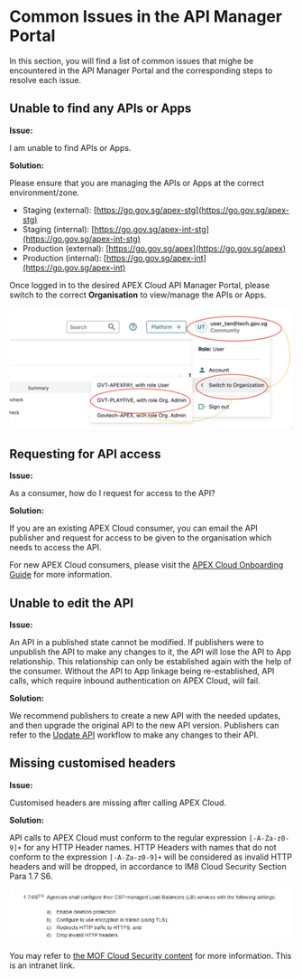 # Common Issues in the API Manager Portal

In this section, you will find a list of common issues that mighe be encountered in the API Manager Portal and the corresponding steps to resolve each issue. 

<!-- 
- [I cannot find any APIs/APPs](#no-apps)
- [Issue 2: ]

Cannot find APIs/APPs
How to request access to API
I am not able to edit the API
I noticed that my customized headers are missing after calling APEX Cloud


<a no-apps="Question:"></a> I cannot find any APIs/APPs
<details><b><summary style="font-size:20px">Solution</b></summary>

Please ensure that you are managing the APIs or APPs at the correct environment/zone.

- Staging (external): [https://go.gov.sg/apex-stg](https://go.gov.sg/apex-stg)
- Staging (internal): [https://go.gov.sg/apex-int-stg](https://go.gov.sg/apex-int-stg)
- Production (external): [https://go.gov.sg/apex](https://go.gov.sg/apex)
- Production (internal): [https://go.gov.sg/apex-int](https://go.gov.sg/apex-int)

Once logged in to the desired APEX Cloud API Manager Portal, please switch to the correct Organisation to view/manage the APIs or APPs.

![Image](./image/docs-home-chng-org.png)

<hr> 

</details>



<details><b><summary style="font-size:20px">As a consumer or developer, how to request API access?</b></summary>

If you are an existing APEX Cloud consumer, you may email the desired API's publisher and request for access to be given to the organisation which needs to access the API.

For new APEX Cloud consumers, please visit the [APEX Cloud Onboarding Guide](https://docs.developer.tech.gov.sg/docs/apex-cloud-onboarding/) for more information.

</details>

<details><b><summary style="font-size:20px">As an API publisher, I am not able to edit the API</b></summary>

An API in a published state cannot be modified. We recommend publishers to create a new API to upgrade the original API to it. If publishers was to unpublish the API to make any changes to it, this will cause the API to lost the API to APP relationship. This relationship can only be established again with the help of the consumer, without the API to APP linkage being re-establish API calls which requires inbound authentication on APEX Cloud will fail.

Therefore publisher are advice to use the [Update API](docs/publisher/update-api.md) workflow to make any changes to their API.
</details>

I noticed that my customized headers are missing after calling APEX Cloud

# I noticed that my customized headers are missing after calling APEX Cloud

API calls to APEX Cloud must conform to the regular expression `[-A-Za-z0-9]+` for any HTTP header names. HTTP Headers with names that do not conform to the expression `[-A-Za-z0-9]+` will be considered as invalid HTTP headers and will be dropped, in accordance to IM8 Cloud Security Section Para 1.7 S6.

![Image](./image/im8-header.png)

You may refer to: [https://intranet.mof.gov.sg/portal/IM/Themes/IT-Management/Cloud/Topics/Cloud-Security.aspx](https://intranet.mof.gov.sg/portal/IM/Themes/IT-Management/Cloud/Topics/Cloud-Security.aspx) for more information.

---

-->

## Unable to find any APIs or Apps

**Issue:**  

I am unable to find APIs or Apps.

**Solution:**

Please ensure that you are managing the APIs or Apps at the correct environment/zone.

- Staging (external): [https://go.gov.sg/apex-stg](https://go.gov.sg/apex-stg)
- Staging (internal): [https://go.gov.sg/apex-int-stg](https://go.gov.sg/apex-int-stg)
- Production (external): [https://go.gov.sg/apex](https://go.gov.sg/apex)
- Production (internal): [https://go.gov.sg/apex-int](https://go.gov.sg/apex-int)

Once logged in to the desired APEX Cloud API Manager Portal, please switch to the correct **Organisation** to view/manage the APIs or Apps.

![Image](./image/docs-home-chng-org.png)


## Requesting for API access

**Issue:**

As a consumer, how do I request for access to the API?

**Solution:**

If you are an existing APEX Cloud consumer, you can email the API publisher and request for access to be given to the organisation which needs to access the API.

For new APEX Cloud consumers, please visit the [APEX Cloud Onboarding Guide](https://docs.developer.tech.gov.sg/docs/apex-cloud-onboarding/) for more information.



## Unable to edit the API

**Issue:** 

An API in a published state cannot be modified. If publishers were to unpublish the API to make any changes to it, the API will lose the API to App relationship. This relationship can only be established again with the help of the consumer.  Without the API to App linkage being re-established,  API calls, which require inbound authentication on APEX Cloud, will fail.

**Solution:**

 We recommend publishers to create a new API with the needed updates, and then upgrade the original API to the new API version. Publishers can refer to the [Update API](docs/publisher/update-api.md) workflow to make any changes to their API.

## Missing customised headers

**Issue:** 

Customised headers are missing after calling APEX Cloud.

**Solution:**

API calls to APEX Cloud must conform to the regular expression `[-A-Za-z0-9]+` for any HTTP Header names. HTTP Headers with names that do not conform to the expression `[-A-Za-z0-9]+` will be considered as invalid HTTP headers and will be dropped, in accordance to IM8 Cloud Security Section Para 1.7 S6.

![Image](./image/im8-header.png)

You may refer to [the MOF Cloud Security content](https://intranet.mof.gov.sg/portal/IM/Themes/IT-Management/Cloud/Topics/Cloud-Security.aspx) for more information. This is an intranet link.